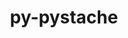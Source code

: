 ---
title: "py-pystache"
layout: cache
categories: [package, develop-2023-09-24]
meta: {"versions": ["0.6.0"], "compilers": ["gcc@=11.1.0", "oneapi@=2023.2.0"], "oss": ["ubuntu20.04"], "platforms": ["linux"], "targets": ["ppc64le", "x86_64", "x86_64_v3"], "stacks": ["e4s", "e4s-oneapi", "e4s-power", "root"], "num_specs": 3, "num_specs_by_stack": {"root": 3, "e4s-power": 1, "e4s-oneapi": 1, "e4s": 1}}
spec_details: [{"hash": "tkdqfb7vup3733fh2ymhhl4icqyvaqti", "compiler": "gcc@=11.1.0", "versions": ["0.6.0"], "os": "ubuntu20.04", "platform": "linux", "target": "ppc64le", "variants": ["build_system=python_pip"], "stacks": ["root", "e4s-power"], "size": "-", "tarball": "https://binaries.spack.io/develop-2023-09-24/build_cache/linux-ubuntu20.04-ppc64le/gcc-11.1.0/py-pystache-0.6.0/linux-ubuntu20.04-ppc64le-gcc-11.1.0-py-pystache-0.6.0-tkdqfb7vup3733fh2ymhhl4icqyvaqti.spack"}, {"hash": "mru4sscc5kicetluzyom232dgv22lqsx", "compiler": "oneapi@=2023.2.0", "versions": ["0.6.0"], "os": "ubuntu20.04", "platform": "linux", "target": "x86_64", "variants": ["build_system=python_pip"], "stacks": ["root", "e4s-oneapi"], "size": "-", "tarball": "https://binaries.spack.io/develop-2023-09-24/build_cache/linux-ubuntu20.04-x86_64/oneapi-2023.2.0/py-pystache-0.6.0/linux-ubuntu20.04-x86_64-oneapi-2023.2.0-py-pystache-0.6.0-mru4sscc5kicetluzyom232dgv22lqsx.spack"}, {"hash": "yqbukfshqquvw5qhyaevnvx22z7dj3a2", "compiler": "gcc@=11.1.0", "versions": ["0.6.0"], "os": "ubuntu20.04", "platform": "linux", "target": "x86_64_v3", "variants": ["build_system=python_pip"], "stacks": ["e4s", "root"], "size": "-", "tarball": "https://binaries.spack.io/develop-2023-09-24/build_cache/linux-ubuntu20.04-x86_64_v3/gcc-11.1.0/py-pystache-0.6.0/linux-ubuntu20.04-x86_64_v3-gcc-11.1.0-py-pystache-0.6.0-yqbukfshqquvw5qhyaevnvx22z7dj3a2.spack"}]
---